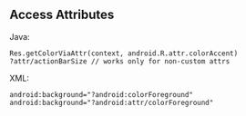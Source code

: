 ## Access Attributes
Java:
```
Res.getColorViaAttr(context, android.R.attr.colorAccent)
?attr/actionBarSize // works only for non-custom attrs
```

XML:
```
android:background="?android:colorForeground"
android:background="?android:attr/colorForeground"
```